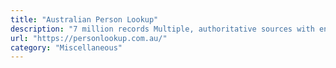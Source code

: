 ```yaml
---
title: "Australian Person Lookup"
description: "7 million records Multiple, authoritative sources with enhanced data for over 7M people Australia wide."
url: "https://personlookup.com.au/"
category: "Miscellaneous"
---
```

